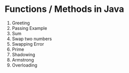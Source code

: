 # Functions / Methods in Java
1. Greeting
2. Passing Example
3. Sum
4. Swap two numbers
5. Swapping Error
6. Prime
7. Shadowing
8. Armstrong
9. Overloading
